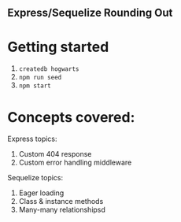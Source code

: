 ## Express/Sequelize Rounding Out

# Getting started
1. `createdb hogwarts`
2. `npm run seed`
3. `npm start`

# Concepts covered:

Express topics:
1. Custom 404 response
2. Custom error handling middleware

Sequelize topics:
1. Eager loading
2. Class & instance methods
3. Many-many relationshipsd
